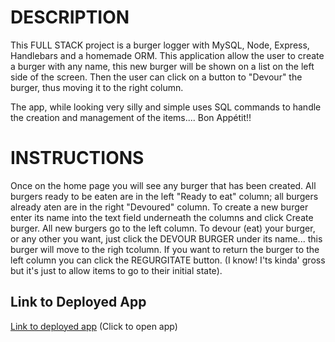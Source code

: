# DESCRIPTION

This FULL STACK project is a burger logger with MySQL, Node, Express, Handlebars and a homemade ORM. This application allow the user to create a burger with any name, this new burger will be shown on a list on the left side of the screen. Then the user can click on a button to "Devour" the burger, thus moving it to the right column.

The app, while looking very silly and simple uses SQL commands to handle the creation and management of the items.... Bon Appétit!!

# INSTRUCTIONS

Once on the home page you will see any burger that has been created. All burgers ready to be eaten are in the left "Ready to eat" column; all burgers already aten are in the right "Devoured" column.
To create a new burger enter its name into the text field underneath the columns and click Create burger.
All new burgers go to the left column.
To devour (eat) your burger, or any other you want, just click the DEVOUR BURGER under its name... this burger will move to the righ tcolumn.
If you want to return the burger to the left column you can click the REGURGITATE button. (I know! I'ts kinda' gross but it's just to allow items to go to their initial state).

## Link to Deployed App
[Link to deployed app](https://glacial-thicket-84818.herokuapp.com/) 
(Click to open app)
